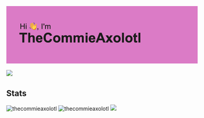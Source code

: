 [<img id="preview-img" src="./header.png">](https://thecommieaxolotl.studio)

![](https://komarev.com/ghpvc/?username=thecommieaxolotl&style=for-the-badge&color=CE80C2)

## Stats
<p float="left">
  <img height="160" src="https://github-readme-stats.vercel.app/api?username=TheCommieAxolotl&border_color=30363d&title_color=c9d1d9&text_color=8b949e&bg_color=161B22" alt="thecommieaxolotl" />
  <img height="160" src="https://github-readme-stats.vercel.app/api/top-langs?username=TheCommieAxolotl&layout=compact&border_color=30363d&title_color=c9d1d9&text_color=8b949e&bg_color=161B22" alt="thecommieaxolotl" />
  <img height="160" src="https://github-readme-stats.vercel.app/api/wakatime?username=TheCommieAxolotl&border_color=30363d&title_color=c9d1d9&text_color=8b949e&bg_color=161B22&langs_count=6&layout=compact&custom_title=Programming%20Time">
</p>
